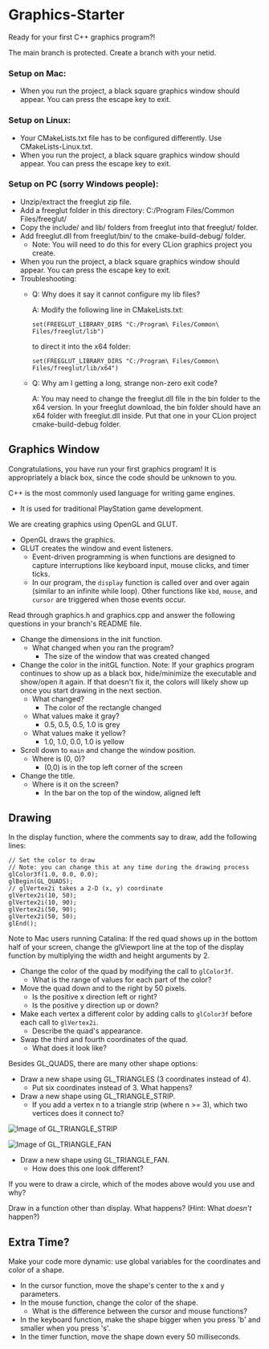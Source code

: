 # Graphics-Starter

Ready for your first C++ graphics program?!

The main branch is protected. Create a branch with your netid.

### Setup on Mac:
* When you run the project, a black square graphics window should appear. You can press the escape key to exit.

### Setup on Linux:
* Your CMakeLists.txt file has to be configured differently. Use CMakeLists-Linux.txt.
* When you run the project, a black square graphics window should appear. You can press the escape key to exit.

### Setup on PC (sorry Windows people):
* Unzip/extract the freeglut zip file.
* Add a freeglut folder in this directory: C:/Program Files/Common Files/freeglut/
* Copy the include/ and lib/ folders from freeglut into that freeglut/ folder.
* Add freeglut.dll from freeglut/bin/ to the cmake-build-debug/ folder.
    * Note: You will need to do this for every CLion graphics project you create.
* When you run the project, a black square graphics window should appear. You can press the escape key to exit.
* Troubleshooting:
    * Q: Why does it say it cannot configure my lib files?
      
      A: Modify the following line in CMakeLists.txt:
      
      ```set(FREEGLUT_LIBRARY_DIRS "C:/Program\ Files/Common\ Files/freeglut/lib")```
      
      to direct it into the x64 folder:
      
      ```set(FREEGLUT_LIBRARY_DIRS "C:/Program\ Files/Common\ Files/freeglut/lib/x64")```

    * Q: Why am I getting a long, strange non-zero exit code?

      A: You may need to change the freeglut.dll file in the bin folder to the x64 version. In your freeglut download, the bin folder should have an x64 folder with freeglut.dll inside. Put that one in your CLion project cmake-build-debug folder.

## Graphics Window

Congratulations, you have run your first graphics program! It is appropriately a black box, since the code should be unknown to you.

C++ is the most commonly used language for writing game engines. 
* It is used for traditional PlayStation game development.

We are creating graphics using OpenGL and GLUT.
* OpenGL draws the graphics.
* GLUT creates the window and event listeners.
    * Event-driven programming is when functions are designed to capture interruptions like keyboard input, mouse clicks, and timer ticks.
    * In our program, the `display` function is called over and over again (similar to an infinite while loop). Other functions like `kbd`, `mouse`, and `cursor` are triggered when those events occur.
    
Read through graphics.h and graphics.cpp and answer the following questions in your branch's README file.
* Change the dimensions in the init function. 
    * What changed when you ran the program?
      * The size of the window that was created changed
* Change the color in the initGL function. 
Note: If your graphics program continues to show up as a black box, hide/minimize the executable and show/open it again. If that doesn't fix it, the colors will likely show up once you start drawing in the next section.
    * What changed? 
      * The color of the rectangle changed
    * What values make it gray?
      * 0.5, 0.5, 0.5, 1.0 is grey
    * What values make it yellow?
      * 1.0, 1.0, 0.0, 1.0 is yellow
* Scroll down to `main` and change the window position. 
    * Where is (0, 0)?
      * (0,0) is in the top left corner of the screen
* Change the title.
    * Where is it on the screen?
      * In the bar on the top of the window, aligned left
    
## Drawing

In the display function, where the comments say to draw, add the following lines:
```
// Set the color to draw
// Note: you can change this at any time during the drawing process
glColor3f(1.0, 0.0, 0.0);
glBegin(GL_QUADS);
// glVertex2i takes a 2-D (x, y) coordinate
glVertex2i(10, 50);
glVertex2i(10, 90);
glVertex2i(50, 90);
glVertex2i(50, 50);
glEnd();
```
Note to Mac users running Catalina: If the red quad shows up in the bottom half of your screen, change the glViewport line at the top of the display function by multiplying the width and height arguments by 2.

* Change the color of the quad by modifying the call to `glColor3f`.
    * What is the range of values for each part of the color?
* Move the quad down and to the right by 50 pixels.
    * Is the positive x direction left or right?
    * Is the positive y direction up or down?
* Make each vertex a different color by adding calls to `glColor3f` before each call to `glVertex2i`.
    * Describe the quad's appearance.
* Swap the third and fourth coordinates of the quad.
    * What does it look like?

Besides GL_QUADS, there are many other shape options:
* Draw a new shape using GL_TRIANGLES (3 coordinates instead of 4).
    * Put six coordinates instead of 3. What happens?
* Draw a new shape using GL_TRIANGLE_STRIP.
    * If you add a vertex n to a triangle strip (where n >= 3), which two vertices does it connect to?

![Image of GL_TRIANGLE_STRIP](triangle_strip.png)

![Image of GL_TRIANGLE_FAN](triangle_fan.png)

* Draw a new shape using GL_TRIANGLE_FAN.
    * How does this one look different?

If you were to draw a circle, which of the modes above would you use and why?

Draw in a function other than display. What happens? (Hint: What *doesn't* happen?)

## Extra Time?

Make your code more dynamic: use global variables for the coordinates and color of a shape.
* In the cursor function, move the shape's center to the x and y parameters.
* In the mouse function, change the color of the shape.
    * What is the difference between the cursor and mouse functions?
* In the keyboard function, make the shape bigger when you press 'b' and smaller when you press 's'.
* In the timer function, move the shape down every 50 milliseconds.
